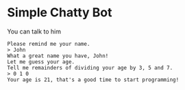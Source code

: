 # Simple Chatty Bot

You can talk to him

```
Please remind me your name.
> John
What a great name you have, John!
Let me guess your age.
Tell me remainders of dividing your age by 3, 5 and 7.
> 0 1 0
Your age is 21, that's a good time to start programming!
```
